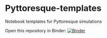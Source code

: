 # Pyttoresque-templates
Notebook templates for Pyttoresque simulations

Open this repository in Binder: [![Binder](https://mybinder.org/badge_logo.svg)](https://mybinder.org/v2/gh/NyanCAD/Pyttoresque-templates/main)
